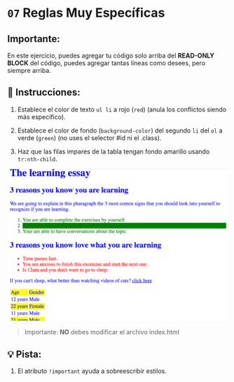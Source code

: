 # `07` Reglas Muy Específicas

## **Importante:**

En este ejercicio, puedes agregar tu código solo arriba del **READ-ONLY BLOCK** del código, puedes agregar tantas líneas como desees, pero siempre arriba.

## 📝 Instrucciones:

1. Establece el color de texto `ul li` a rojo (`red`) (anula los conflictos siendo más específico).

2. Establece el color de fondo (`background-color`) del segundo `li` del `ol` a verde (`green`) (no uses el selector #id ni el .class).

3. Haz que las filas impares de la tabla tengan fondo amarillo usando `tr:nth-child`.


![Example Image](../../.learn/assets/07-1.png?raw=true)
>Importante: **NO** debes modificar el archivo index.html

## 💡 Pista:

1. El atributo `!important` ayuda a sobreescribir estilos.
